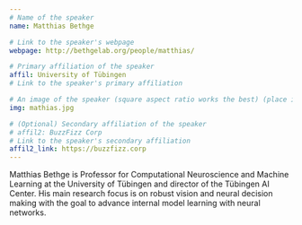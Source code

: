 ```yaml
---
# Name of the speaker
name: Matthias Bethge

# Link to the speaker's webpage
webpage: http://bethgelab.org/people/matthias/

# Primary affiliation of the speaker
affil: University of Tübingen
# Link to the speaker's primary affiliation

# An image of the speaker (square aspect ratio works the best) (place in the `assets/img/speakers` directory)
img: mathias.jpg

# (Optional) Secondary affiliation of the speaker
# affil2: BuzzFizz Corp
# Link to the speaker's secondary affiliation 
affil2_link: https://buzzfizz.corp
---
```


<!-- Whatever you write below will show up as the speaker's bio -->

Matthias Bethge is Professor for Computational Neuroscience and Machine Learning at the University of Tübingen and director of the Tübingen AI Center. His main research focus is on robust vision and neural decision making with the goal to advance internal model learning with neural networks. 